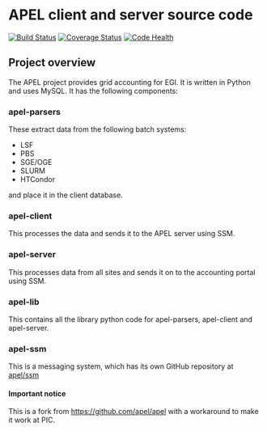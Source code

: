 # APEL client and server source code

[![Build Status](https://travis-ci.org/apel/apel.svg?branch=dev)](https://travis-ci.org/apel/apel)
[![Coverage Status](https://coveralls.io/repos/apel/apel/badge.svg?branch=dev)](https://coveralls.io/github/apel/apel?branch=dev)
[![Code Health](https://landscape.io/github/apel/apel/dev/landscape.svg?style=flat)](https://landscape.io/github/apel/apel/dev)

## Project overview

The APEL project provides grid accounting for EGI. It is written in 
Python and uses MySQL. It has the following components:

### apel-parsers

These extract data from the following batch systems:
* LSF
* PBS
* SGE/OGE
* SLURM
* HTCondor

and place it in the client database.

### apel-client

This processes the data and sends it to the APEL server using SSM.

### apel-server

This processes data from all sites and sends it on to the accounting 
portal using SSM.

### apel-lib

This contains all the library python code for apel-parsers, apel-client
and apel-server.

### apel-ssm

This is a messaging system, which has its own GitHub repository at 
[apel/ssm](https://github.com/apel/ssm)


#### Important notice
This is a fork from https://github.com/apel/apel with a workaround to make it work at PIC.
